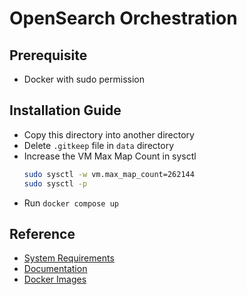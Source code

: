 # OpenSearch Orchestration

## Prerequisite

- Docker with sudo permission

## Installation Guide

- Copy this directory into another directory
- Delete `.gitkeep` file in `data` directory
- Increase the VM Max Map Count in sysctl
    ```bash
    sudo sysctl -w vm.max_map_count=262144
    sudo sysctl -p
    ```
- Run `docker compose up`

## Reference

- [System Requirements](https://forum.opensearch.org/t/hardware-recommandation/18587)
- [Documentation](https://docs.opensearch.org/docs/latest/)
- [Docker Images](https://hub.docker.com/r/opensearchproject/opensearch)